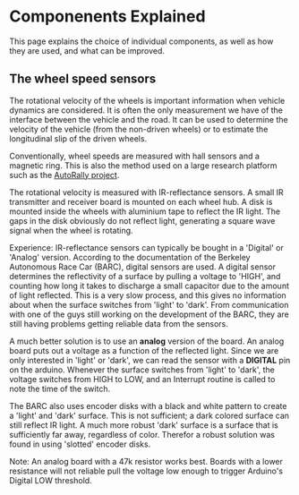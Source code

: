 # Componenents Explained


This page explains the choice of individual components, as well as how they are used, and what can be improved.

## The wheel speed sensors 
The rotational velocity of the wheels is important information when vehicle dynamics are considered. It is often the only measurement we have of the interface between the vehicle and the road.
It can be used to determine the velocity of the vehicle (from the non-driven wheels) or to estimate the longitudinal slip of the driven wheels.

Conventionally, wheel speeds are measured with hall sensors and a magnetic ring. This is also the method used on a large research platform such as the [AutoRally project](https://autorally.github.io/).

The rotational velocity is measured with IR-reflectance sensors. A small IR transmitter and receiver board is mounted on each wheel hub. A disk is mounted inside the wheels with aluminium tape to reflect the IR light. The gaps in the disk obviously do not reflect light, generating a square wave signal when the wheel is rotating.

Experience:
IR-reflectance sensors can typically be bought in a 'Digital' or 'Analog' version. According to the documentation of the Berkeley Autonomous Race Car (BARC), digital sensors are used. 
A digital sensor determines the reflectivity of a surface by pulling a voltage to 'HIGH', and counting how long it takes to discharge a small capacitor due to the amount of light reflected. This is a very slow process, and this gives no information about when the surface switches from 'light' to 'dark'. From communication with one of the guys still working on the development of the BARC, they are still having problems getting reliable data from the sensors.

A much better solution is to use an **analog** version of the board. An analog board puts out a voltage as a function of the reflected light. Since we are only interested in 'light' or 'dark', we can read the sensor with a **DIGITAL** pin on the arduino. Whenever the surface switches from 'light' to 'dark', the voltage switches from HIGH to LOW, and an Interrupt routine is called to note the time of the switch.

The BARC also uses encoder disks with a black and white pattern to create a 'light' and 'dark' surface. This is not sufficient; a dark colored surface can still reflect IR light. A much more robust 'dark' surface is a surface that is sufficiently far away, regardless of color. Therefor a robust solution was found in using 'slotted' encoder disks.

Note: An analog board with a 47k resistor works best. Boards with a lower resistance will not reliable pull the voltage low enough to trigger Arduino's Digital LOW threshold.
